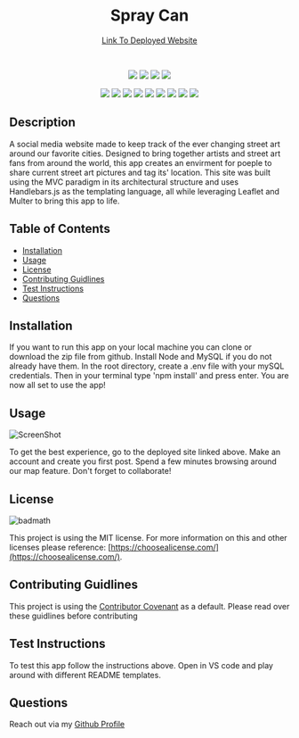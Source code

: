 <h1 align="center">Spray Can</h1>

<p align="center">
    <a target="_blank" href="https://enigmatic-cliffs-72783.herokuapp.com/">Link To Deployed Website</a>
</p>

<br />

<p align="center">
    <img src="https://img.shields.io/badge/license-MIT-blue" />
    <img src="https://img.shields.io/github/repo-size/jonathanprill/spray-can-project-2" />
    <!-- <img src="https://img.shields.io/github/languages/top/jonathanprill/spray-can-project-2"  />  -->
    <img src="https://img.shields.io/github/issues/jonathanprill/spray-can-project-2" />
    <img src="https://img.shields.io/github/last-commit/jonathanprill/spray-can-project-2" >
</p>

<p align="center">
    <img src="https://img.shields.io/badge/Handlebars-orange"  />
    <img src="https://img.shields.io/badge/npm-red" />
    <img src="https://img.shields.io/badge/-heroku-purple" />
    <img src="https://img.shields.io/badge/-sequelize-blue" >
    <img src="https://img.shields.io/badge/mySQL-orange"  />
    <img src="https://img.shields.io/badge/-node.js-green" />
    <img src="https://img.shields.io/badge/-Insomnia-purple" />
    <img src="https://img.shields.io/badge/-Leaflet-green" />
    <img src="https://img.shields.io/badge/-Multer-red" />
</p>


## Description

A social media website made to keep track of the ever changing street art around our favorite cities. Designed to bring together artists and street art fans from around the world, this app creates an envirment for poeple to share current street art pictures and tag its' location. This site was built using the MVC paradigm in its architectural structure and uses Handlebars.js as the templating language, all while leveraging Leaflet and Multer to bring this app to life.


## Table of Contents 

- [Installation](#installation)
- [Usage](#usage)
- [License](#license)
- [Contributing Guidlines](#contributing-guidlines)
- [Test Instructions](#test-instructions)
- [Questions](#questions)

## Installation

If you want to run this app on your local machine you can clone or download the zip file from github. Install Node and MySQL if you do not already have them. In the root directory, create a .env file with your mySQL credentials. Then in your terminal type 'npm install' and press enter. You are now all set to use the app!

## Usage

![ScreenShot](/assets/images/screenshot-readme.png "screenshot")

To get the best experience, go to the deployed site linked above. Make an account and create you first post. Spend a few minutes browsing around our map feature. Don't forget to collaborate!

## License

![badmath](https://img.shields.io/badge/license-MIT-blue)

This project is using the MIT license. For more information on this and other licenses please reference: [https://choosealicense.com/](https://choosealicense.com/).

## Contributing Guidlines

This project is using the [Contributor Covenant](https://www.contributor-covenant.org/) as a default. Please read over these guidlines before contributing
    
## Test Instructions

To test this app follow the instructions above. Open in VS code and play around with different README templates.

## Questions
Reach out via my [Github Profile](https://github.com/jonathanprill)

